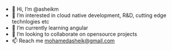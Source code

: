 - 👋 Hi, I’m @asheikm
- 👀 I’m interested in cloud native development, R&D, cutting edge technlogies etc
- 🌱 I’m currently learning angular
- 💞️ I’m looking to collaborate on opensource projects
- 📫 Reach me mohamedasheik@gmail.com

<!---
asheikm/asheikm is a ✨ special ✨ repository because its `README.md` (this file) appears on your GitHub profile.
You can click the Preview link to take a look at your changes.
--->
